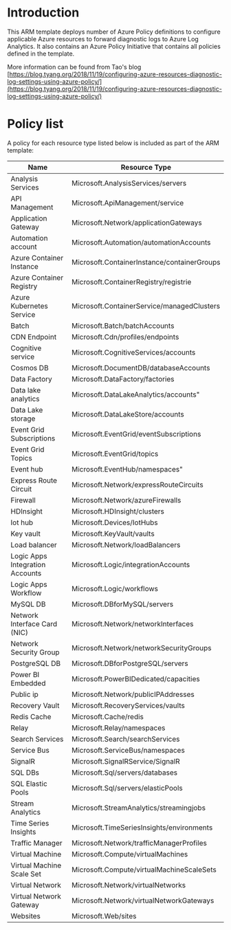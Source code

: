 # Introduction 
This ARM template deploys number of Azure Policy definitions to configure applicable Azure resources to forward diagnostic logs to Azure Log Analytics. It also contains an Azure Policy Initiative that contains all policies defined in the template.

More information can be found from Tao's blog [https://blog.tyang.org/2018/11/19/configuring-azure-resources-diagnostic-log-settings-using-azure-policy/](https://blog.tyang.org/2018/11/19/configuring-azure-resources-diagnostic-log-settings-using-azure-policy/)

# Policy list
A policy for each resource type listed below is included as part of the ARM template:


| Name                            | Resource Type                            |
|---------------------------------|------------------------------------------|
| Analysis Services               | Microsoft.AnalysisServices/servers       |
| API Management                  | Microsoft.ApiManagement/service          |
| Application Gateway             | Microsoft.Network/applicationGateways    |
| Automation account              | Microsoft.Automation/automationAccounts  |
| Azure Container Instance        | Microsoft.ContainerInstance/containerGroups |
| Azure Container Registry        | Microsoft.ContainerRegistry/registrie    |
| Azure Kubernetes Service        | Microsoft.ContainerService/managedClusters |
| Batch                           | Microsoft.Batch/batchAccounts            |
| CDN Endpoint                    | Microsoft.Cdn/profiles/endpoints         |
| Cognitive service               | Microsoft.CognitiveServices/accounts     |
| Cosmos DB                       | Microsoft.DocumentDB/databaseAccounts    |
| Data Factory                    | Microsoft.DataFactory/factories          |
| Data lake analytics             | Microsoft.DataLakeAnalytics/accounts"    |
| Data Lake storage               | Microsoft.DataLakeStore/accounts         |
| Event Grid Subscriptions        | Microsoft.EventGrid/eventSubscriptions   |
| Event Grid Topics               | Microsoft.EventGrid/topics               |
| Event hub                       | Microsoft.EventHub/namespaces"           |
| Express Route Circuit           | Microsoft.Network/expressRouteCircuits   |
| Firewall                        | Microsoft.Network/azureFirewalls         |
| HDInsight                       | Microsoft.HDInsight/clusters             |
| Iot hub                         | Microsoft.Devices/IotHubs                |
| Key vault                       | Microsoft.KeyVault/vaults                |
| Load balancer                   | Microsoft.Network/loadBalancers          |
| Logic Apps Integration Accounts | Microsoft.Logic/integrationAccounts      |
| Logic Apps Workflow             | Microsoft.Logic/workflows                |
| MySQL DB                        | Microsoft.DBforMySQL/servers             |
| Network Interface Card (NIC)    | Microsoft.Network/networkInterfaces      |
| Network Security Group          | Microsoft.Network/networkSecurityGroups  |
| PostgreSQL DB                   | Microsoft.DBforPostgreSQL/servers        |
| Power BI Embedded               | Microsoft.PowerBIDedicated/capacities    |
| Public ip                       | Microsoft.Network/publicIPAddresses |
| Recovery Vault                  | Microsoft.RecoveryServices/vaults        |
| Redis Cache                     | Microsoft.Cache/redis                    |
| Relay                           | Microsoft.Relay/namespaces               |
| Search Services                 | Microsoft.Search/searchServices          |
| Service Bus                     | Microsoft.ServiceBus/namespaces          |
| SignalR                         | Microsoft.SignalRService/SignalR         |
| SQL DBs                         | Microsoft.Sql/servers/databases          |
| SQL Elastic Pools               | Microsoft.Sql/servers/elasticPools       |
| Stream Analytics                | Microsoft.StreamAnalytics/streamingjobs  |
| Time Series Insights            | Microsoft.TimeSeriesInsights/environments |
| Traffic Manager                 | Microsoft.Network/trafficManagerProfiles |
| Virtual Machine                 | Microsoft.Compute/virtualMachines        |
| Virtual Machine Scale Set       | Microsoft.Compute/virtualMachineScaleSets |
| Virtual Network                 | Microsoft.Network/virtualNetworks        |
| Virtual Network Gateway         | Microsoft.Network/virtualNetworkGateways |
| Websites                        | Microsoft.Web/sites                      |
